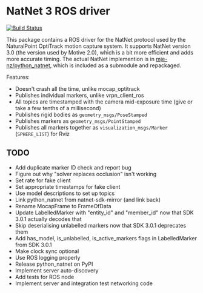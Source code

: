 # NatNet 3 ROS driver
[![Build Status](https://travis-ci.org/mje-nz/natnet_ros.svg?branch=master)](https://travis-ci.org/mje-nz/natnet_ros)

This package contains a ROS driver for the NatNet protocol used by the NaturalPoint OptiTrack motion capture system.
It supports NatNet version 3.0 (the version used by Motive 2.0), which is a bit more efficient and adds more accurate timing.
The actual NatNet implemention is in [mje-nz/python_natnet](https://github.com/mje-nz/python_natnet), which is included as a submodule and repackaged.

Features:

* Doesn't crash all the time, unlike mocap_optitrack
* Publishes individual markers, unlike vrpn_client_ros
* All topics are timestamped with the camera mid-exposure time (give or take a few tenths of a millisecond)
* Publishes rigid bodies as `geometry_msgs/PoseStamped`
* Publishes markers as `geometry_msgs/PointStamped`
* Publishes all markers together as `visualization_msgs/Marker` (`SPHERE_LIST`) for Rviz


## TODO

* Add duplicate marker ID check and report bug
* Figure out why "solver replaces occlusion" isn't working
* Set rate for fake client
* Set appropriate timestamps for fake client
* Use model descriptions to set up topics
* Link python_natnet from natnet-sdk-mirror (and link back)
* Rename MocapFrame to FrameOfData
* Update LabelledMarker with "entity_id" and "member_id" now that SDK 3.0.1 actually decodes that
* Skip deserialising unlabelled markers now that SDK 3.0.1 deprecates them
* Add has_model, is_unlabelled, is_active_markers flags in LabelledMarker from SDK 3.0.1
* Make clock sync optional
* Use ROS logging properly
* Release python_natnet on PyPI
* Implement server auto-discovery
* Add tests for ROS node
* Implement server and integration test networking code
